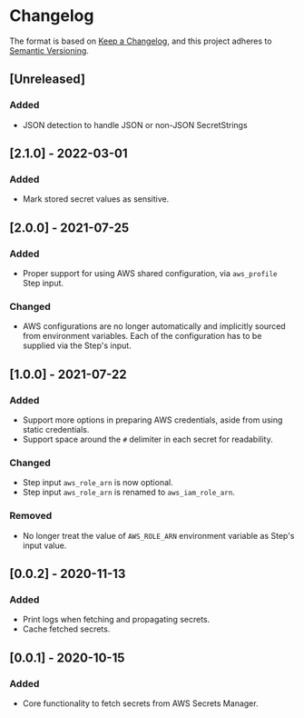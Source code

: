 # Changelog

The format is based on [Keep a Changelog](https://keepachangelog.com/en/1.0.0/), and this project adheres to [Semantic Versioning](https://semver.org/spec/v2.0.0.html).

## [Unreleased]
### Added
- JSON detection to handle JSON or non-JSON SecretStrings

## [2.1.0] - 2022-03-01
### Added
- Mark stored secret values as sensitive.

## [2.0.0] - 2021-07-25
### Added
- Proper support for using AWS shared configuration, via `aws_profile` Step input.

### Changed
- AWS configurations are no longer automatically and implicitly sourced from environment variables. Each of the configuration has to be supplied via the Step's input.

## [1.0.0] - 2021-07-22
### Added
- Support more options in preparing AWS credentials, aside from using static credentials.
- Support space around the `#` delimiter in each secret for readability.

### Changed
- Step input `aws_role_arn` is now optional.
- Step input `aws_role_arn` is renamed to `aws_iam_role_arn`.

### Removed
- No longer treat the value of `AWS_ROLE_ARN` environment variable as Step's input value.

## [0.0.2] - 2020-11-13
### Added
- Print logs when fetching and propagating secrets.
- Cache fetched secrets.

## [0.0.1] - 2020-10-15
### Added
- Core functionality to fetch secrets from AWS Secrets Manager.
